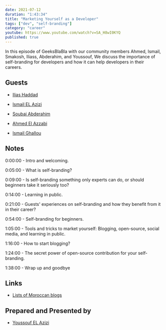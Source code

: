 ```yaml
---
date: 2021-07-12
duration: "1:43:34"
title: "Marketing Yourself as a Developer"
tags: ["dev", "self-branding"]
category: "career"
youtube: https://www.youtube.com/watch?v=SA_H8wI0KYQ
published: true
---
```


In this episode of GeeksBlaBla with our community members Ahmed, Ismail, Smakosh, Iliass, Abderahim, and Youssouf, We discuss the importance of self-branding for developers and how it can help developers in their careers.

## Guests

- [Ilias Haddad](https://iliashaddad.com/)

- [Ismail EL Azizi](https://www.linkedin.com/in/ismail-el-azizi/)

- [Soubai Abderahim](https://twitter.com/soub4i)

- [Ahmed El Azzabi](https://mylink.fyi/elazzabi)

- [Ismail Ghallou](https://twitter.com/smakosh)

## Notes

0:00:00 - Intro and welcoming.

0:05:00 - What is self-branding?

0:09:00 - Is self-branding something only experts can do, or should beginners take it seriously too?

0:14:00 - Learning in public.

0:21:00 - Guests' experiences on self-branding and how they benefit from it in their career?

0:54:00 - Self-branding for beginners.

1:05:00 - Tools and tricks to market yourself: Blogging, open-source, social media, and learning in public.

1:16:00 - How to start blogging?

1:24:00 - The secret power of open-source contribution for your self-branding.

1:38:00 - Wrap up and goodbye

## Links

- [Lists of Moroccan blogs ](https://github.com/DevC-Casa/awesome-morocco#blogs)

## Prepared and Presented by

- [Youssouf EL Azizi](https://elazizi.com)
